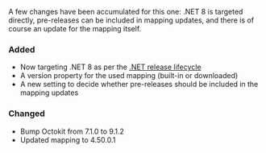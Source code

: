A few changes have been accumulated for this one: .NET 8 is targeted directly,
pre-releases can be included in mapping updates, and there is of course an update
for the mapping itself.

### Added
* Now targeting .NET 8 as per the [.NET release lifecycle](https://dotnet.microsoft.com/en-us/platform/support/policy/dotnet-core)
* A version property for the used mapping (built-in or downloaded)
* A new setting to decide whether pre-releases should be included in the mapping updates

### Changed
* Bump Octokit from 7.1.0 to 9.1.2
* Updated mapping to 4.50.0.1
